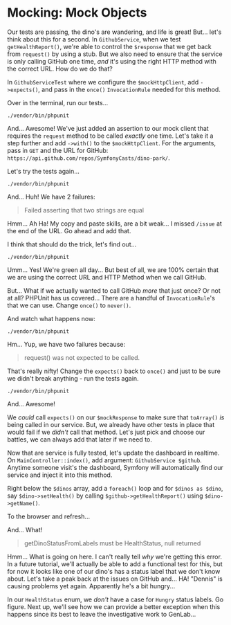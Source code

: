 # Mocking: Mock Objects

Our tests are passing, the dino's are wandering, and life is great! But... let's
think about this for a second. In `GithubService`, when we test `getHealthReport()`,
we're able to control the `$response` that we get back from `request()` by using
a stub. But we also need to ensure that the service is only calling GitHub one time,
*and* it's using the right HTTP method with the correct URL. How do we do that?

In `GithubServiceTest` where we configure the `$mockHttpClient`, add `->expects()`,
and pass in the `once()` `InvocationRule` needed for this method.

Over in the terminal, run our tests...

```terminal
./vendor/bin/phpunit
```

And... Awesome! We've just added an assertion to our mock client that requires the
`request` method to be called *exactly* one time. Let's take it a step further and
add `->with()` to the `$mockHttpClient`. For the arguments, pass in `GET` and the
URL for GitHub: `https://api.github.com/repos/SymfonyCasts/dino-park/`.

Let's try the tests again...

```terminal-silent
./vendor/bin/phpunit
```

And... Huh! We have 2 failures:

> Failed asserting that two strings are equal


Hmm... Ah Ha! My copy and paste skills, are a bit weak... I missed `/issue`
at the end of the URL. Go ahead and add that.

I think that should do the trick, let's find out...

```terminal-silent
./vendor/bin/phpunit
```

Umm... Yes! We're green all day... But best of all, we are 100% certain that we
are using the correct URL and HTTP Method when we call GitHub.

But... What if we actually wanted to call GitHub *more* that just once? Or not at all?
PHPUnit has us covered... There are a handful of `InvocationRule`'s that we can use.
Change `once()` to `never()`.

And watch what happens now:

```terminal-silent
./vendor/bin/phpunit
```

Hm... Yup, we have two failures because:

> request() was not expected to be called.

That's really nifty! Change the `expects()` back to `once()` and just to be sure
we didn't break anything - run the tests again.

```terminal-silent
./vendor/bin/phpunit
```

And... Awesome!

We *could* call `expects()` on our `$mockResponse` to make sure that `toArray()`
*is* being called in our service. But, we already have other tests in place that
would fail if we *didn't* call that method. Let's just pick and choose our battles,
we can always add that later if we need to.

Now that are service is fully tested, let's update the dashboard in realtime. On
`MainController::index()`, add argument: `GithubService $github`. Anytime someone
visit's the dashboard, Symfony will automatically find our service and inject it
into this method.

Right below the `$dinos` array, add a `foreach()` loop and for `$dinos as $dino`,
say `$dino->setHealth()` by calling `$github->getHealthReport()` using
`$dino->getName()`.

To the browser and refresh...

And... What!

> getDinoStatusFromLabels must be HealthStatus, null returned

Hmm... What is going on here. I can't really tell *why* we're getting this error.
In a future tutorial, we'll actually be able to add a functional test for this, 
but for now it looks like one of our dino's has a status label that we don't 
know about. Let's take a peak back at the issues on GitHub and... HA! "Dennis"
is causing problems yet again. Apparently he's a bit hungry...

In our `HealthStatus` enum, we *don't* have a case for `Hungry` status labels. 
Go figure. Next up, we'll see how we can provide a better exception when this 
happens since its best to leave the investigative work to GenLab...
